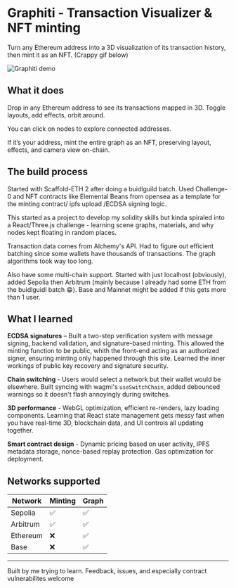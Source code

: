 # Graphiti - Transaction Visualizer & NFT minting

Turn any Ethereum address into a 3D visualization of its transaction history, then mint it as an NFT. (Crappy gif below)

![Graphiti demo](./packages/nextjs/public//graph-orbit.gif)

## What it does

Drop in any Ethereum address to see its transactions mapped in 3D. Toggle layouts, add effects, orbit around.

You can click on nodes to explore connected addresses.

If it’s your address, mint the entire graph as an NFT, preserving layout, effects, and camera view on-chain.

## The build process

Started with Scaffold-ETH 2 after doing a buidlguild batch. Used Challenge-0 and NFT contracts like Elemental Beans from opensea as a template for the minting contract/ ipfs upload /ECDSA signing logic. 

This started as a project to develop my solidity skills but kinda spiraled into a React/Three.js challenge - learning scene graphs, materials, and why nodes kept floating in random places.

Transaction data comes from Alchemy's API. Had to figure out efficient batching since some wallets have thousands of transactions. The graph algorithms took way too long.

Also have some multi-chain support. Started with just localhost (obviously), added Sepolia then Arbitrum (mainly because I already had some ETH from the buidlguidl batch 😁). Base and Mainnet might be added if this gets more than 1 user.

## What I learned

**ECDSA signatures** – Built a two-step verification system with message signing, backend validation, and signature-based minting. This allowed the minting function to be public, whith the front-end acting as an authorized signer, ensuring minting only happened through this site. Learned the inner workings of public key recovery and signature security.

**Chain switching** - Users would select a network but their wallet would be elsewhere. Built syncing with wagmi's `useSwitchChain`, added debounced warnings so it doesn't flash annoyingly during switches.

**3D performance** - WebGL optimization, efficient re-renders, lazy loading components. Learning that React state management gets messy fast when you have real-time 3D, blockchain data, and UI controls all updating together.

**Smart contract design** - Dynamic pricing based on user activity, IPFS metadata storage, nonce-based replay protection. Gas optimization for deployment.

## Networks supported

| Network | Minting | Graph |
|---------|---------|---------------|
| Sepolia | ✅ | ✅ |
| Arbitrum | ✅ | ✅ |
| Ethereum | ❌ | ✅ |
| Base | ❌ | ✅ |

---
Built by me trying to learn. Feedback, issues, and especially contract vulnerabilites welcome

